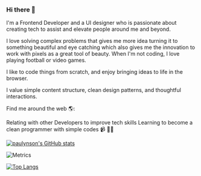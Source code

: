 ### Hi there 👋

I'm a Frontend Developer and a UI designer who is passionate about creating tech to assist and elevate people around me and beyond.

I love solving complex problems that gives me more idea turning it to something beautiful and eye catching which also gives me the innovation to work with pixels as a great tool of beauty. When I'm not coding, I love playing football or video games.

I like to code things from scratch, and enjoy bringing ideas to life in the browser.

I value simple content structure, clean design patterns, and thoughtful interactions.


Find me around the web 🌎:


Relating with other Developers to improve tech skills
Learning to become a clean programmer with simple codes 📹 ✍🏾

[![paulynson's GitHub stats](https://github-readme-stats.vercel.app/api?username=paulynson)](https://github.com/paulynson/github-readme-stats)


![Metrics](https://metrics.lecoq.io/paulynson?template=classic&posts=1&traffic=1&languages=1&isocalendar=1&introduction=1&isocalendar.duration=full-year&languages.limit=5&languages.sections=most-used&languages.colors=github&languages.threshold=0%25&languages.indepth=false&languages.recent.load=300&languages.recent.days=14&introduction.title=true&posts.descriptions=false&posts.covers=false&posts.limit=4&posts.user=.user.login&config.timezone=Africa%2FLagos)


[![Top Langs](https://github-readme-stats.vercel.app/api/top-langs/?username=paulynson&layout=compact)](https://github.com/paulynson/github-readme-stats)

